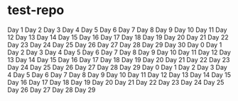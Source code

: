 # test-repo
Day 1
Day 2
Day 3
Day 4
Day 5
Day 6
Day 7
Day 8
Day 9
Day 10
Day 11
Day 12
Day 13
Day 14
Day 15
Day 16
Day 17
Day 18
Day 19
Day 20
Day 21
Day 22
Day 23
Day 24
Day 25
Day 26
Day 27
Day 28
Day 29
Day 30
Day 0
Day 1
Day 2
Day 3
Day 4
Day 5
Day 6
Day 7
Day 8
Day 9
Day 10
Day 11
Day 12
Day 13
Day 14
Day 15
Day 16
Day 17
Day 18
Day 19
Day 20
Day 21
Day 22
Day 23
Day 24
Day 25
Day 26
Day 27
Day 28
Day 29
Day 0
Day 1
Day 2
Day 3
Day 4
Day 5
Day 6
Day 7
Day 8
Day 9
Day 10
Day 11
Day 12
Day 13
Day 14
Day 15
Day 16
Day 17
Day 18
Day 19
Day 20
Day 21
Day 22
Day 23
Day 24
Day 25
Day 26
Day 27
Day 28
Day 29

